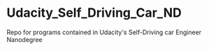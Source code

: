 # Udacity_Self_Driving_Car_ND
Repo for programs contained in Udacity's Self-Driving car Engineer Nanodegree

